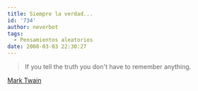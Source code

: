 ```yaml
---
title: Siempre la verdad...
id: '734'
author: neverbot
tags:
  - Pensamientos aleatorios
date: 2008-03-03 22:30:27
---
```


> If you tell the truth you don't have to remember anything.

[Mark Twain](http://en.wikipedia.org/wiki/Mark_Twain)
